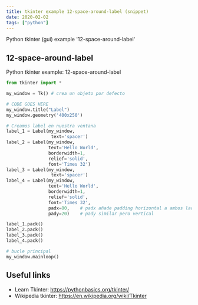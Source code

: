 ```yaml
---
title: tkinter example 12-space-around-label (snippet)
date: 2020-02-02
tags: ["python"]
---
```

Python tkinter (gui) example '12-space-around-label'


## 12-space-around-label

Python tkinter example: 12-space-around-label

```python
from tkinter import *

my_window = Tk() # crea un objeto por defecto

# CODE GOES HERE
my_window.title("Label")
my_window.geometry('400x250')

# Creamos label en nuestra ventana
label_1 = Label(my_window,
                 text='spacer')
label_2 = Label(my_window,
                text='Hello World',
                borderwidth=1,
                relief='solid',
                font='Times 32')
label_3 = Label(my_window,
                 text='spacer')
label_4 = Label(my_window,
                text='Hello World',
                borderwidth=1,
                relief='solid',
                font='Times 32',
                padx=80,    # padx añade padding horizontal a ambos lados
                pady=20)    # pady similar pero vertical

label_1.pack()
label_2.pack()
label_3.pack()
label_4.pack()

# bucle principal
my_window.mainloop()

```

## Useful links

- Learn Tkinter: https://pythonbasics.org/tkinter/
- Wikipedia tkinter: https://en.wikipedia.org/wiki/Tkinter
